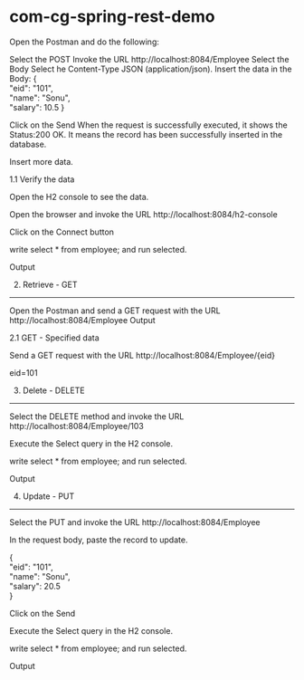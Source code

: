 # com-cg-spring-rest-demo

Open the Postman and do the following:

Select the POST
Invoke the URL http://localhost:8084/Employee
Select the Body
Select he Content-Type JSON (application/json).
Insert the data in the Body:
{  
    "eid": "101",  
    "name": "Sonu",  
    "salary": 10.5 
}  

Click on the Send
When the request is successfully executed, it shows the Status:200 OK. 
It means the record has been successfully inserted in the database.

Insert more data. 

1.1 Verify the data 

Open the H2 console to see the data.

Open the browser and invoke the URL http://localhost:8084/h2-console

Click on the Connect button 

write select * from employee; 
and run selected. 

Output 
<emp data>

2. Retrieve - GET 
-----------------

Open the Postman and send a GET request with the URL http://localhost:8084/Employee 
Output 
<emp data>

2.1 GET - Specified data 

Send a GET request with the URL http://localhost:8084/Employee/{eid}

eid=101


3. Delete - DELETE 
------------------ 

Select the DELETE method and invoke the URL http://localhost:8084/Employee/103

Execute the Select query in the H2 console. 

write select * from employee; 
and run selected. 

Output 
<emp data>


4. Update - PUT 
--------------- 

Select the PUT and invoke the URL http://localhost:8084/Employee

In the request body, paste the record to update. 

{  
    "eid": "101",  
    "name": "Sonu",  
    "salary": 20.5   
}  

Click on the Send

Execute the Select query in the H2 console. 

write select * from employee; 
and run selected. 

Output 
<emp data> 

 
